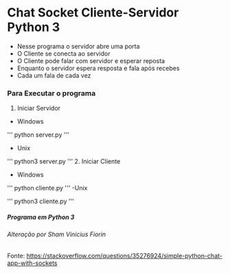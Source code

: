 # Chat Socket Cliente-Servidor Python 3

- Nesse programa o servidor abre uma porta
- O Cliente se conecta ao servidor
- O Cliente pode falar com servidor e esperar reposta
- Enquanto o servidor espera resposta e fala após recebes
- Cada um fala de cada vez

### Para Executar o programa

1. Iniciar Servidor
  - Windows
  
'''
python server.py
'''
  - Unix
  
'''
python3 server.py
'''
2. Iniciar Cliente
  - Windows
  
'''
python cliente.py
'''
  -Unix
  
'''
python3 cliente.py
'''
##### Programa em Python 3

###### Alteração por Sham Vinicius Fiorin
Fonte: https://stackoverflow.com/questions/35276924/simple-python-chat-app-with-sockets
